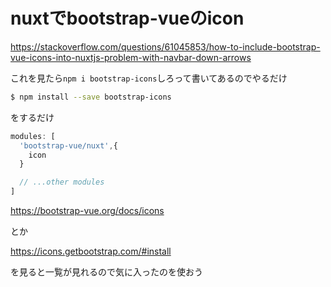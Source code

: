 # nuxtでbootstrap-vueのicon



https://stackoverflow.com/questions/61045853/how-to-include-bootstrap-vue-icons-into-nuxtjs-problem-with-navbar-down-arrows



これを見たら`npm i bootstrap-icons`しろって書いてあるのでやるだけ

```bash
$ npm install --save bootstrap-icons
```

をするだけ

```js
modules: [
  'bootstrap-vue/nuxt',{
    icon
  }

  // ...other modules
]
```





https://bootstrap-vue.org/docs/icons

とか

https://icons.getbootstrap.com/#install

を見ると一覧が見れるので気に入ったのを使おう



